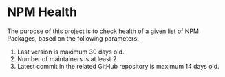 # NPM Health
The purpose of this project is to check health of a given list
of NPM Packages, based on the following parameters:

1. Last version is maximum 30 days old.
2. Number of maintainers is at least 2.
3. Latest commit in the related GitHub repository is maximum 14 days old.